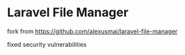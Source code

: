 # Laravel File Manager

fork from https://github.com/alexusmai/laravel-file-manager

fixed security vulnerabilities
